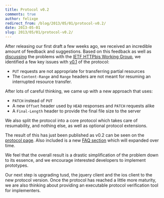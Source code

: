 ```yaml
---
title: Protocol v0.2
comments: true
author: felixge
redirect_from: /blog/2013/05/01/protocol-v0.2/
date: 2013-05-01
slug: 2013/05/01/protocol-v0.2/
---
```


After releasing our first draft a few weeks ago, we received an incredible
amount of feedback and suggestions. Based on this feedback as well as
[discussing](http://lists.w3.org/Archives/Public/ietf-http-wg/2013AprJun/0155.html)
the problems with the [IETF HTTPbis Working Group](http://trac.tools.ietf.org/wg/httpbis/trac/wiki), we identified a few
key issues with [v0.1](https://github.com/tus/tus-resumable-upload-protocol/blob/v0.1/README.md) of the
protocol:

- `PUT` requests are not appropriate for transferring partial resources
- The `Content-Range` and `Range` headers are not meant for resuming an
  interrupted resource transfer.

After lots of careful thinking, we came up with a new approach that uses:

- `PATCH` instead of `PUT`
- A new `Offset` header used by `HEAD` responses and `PATCH` requests alike
- A `Final-Length` header to provide the final file size to the server

We also split the protocol into a core protocol which takes care of
resumability, and nothing else, as well as optional protocol extensions.

The result of this has just been published as v0.2 can be seen on the [protocol
page](/protocols/resumable-upload.html). Also included is a new [FAQ
section](/protocols/resumable-upload.html#7) which will expanded over time.

We feel that the overall result is a drastic simplification of the problem down
to its essence, and we encourage interested developers to implement prototypes.

Our next step is upgrading tusd, the jquery client and the ios client to the
new protocol version. Once the protocol has reached a little more maturity, we
are also thinking about providing an executable protocol verification tool for
implementers.
